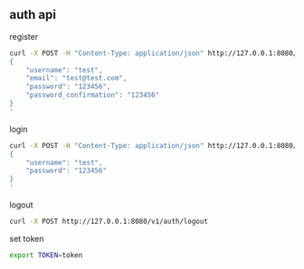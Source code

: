 ## auth api

register

```bash
curl -X POST -H "Content-Type: application/json" http://127.0.0.1:8080/v1/auth/register -d '
{
    "username": "test",
    "email": "test@test.com",
    "password": "123456",
    "password_confirmation": "123456"
}
'
```

login

```bash
curl -X POST -H "Content-Type: application/json" http://127.0.0.1:8080/v1/auth/login -d '
{
    "username": "test",
    "password": "123456"
}
'
```

logout

```bash
curl -X POST http://127.0.0.1:8080/v1/auth/logout
```

set token

```bash
export TOKEN=token
```
